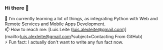 ### Hi there 👋

🌱 I’m currently learning a lot of things, as integrating Python with Web and Remote Services and Mobile Apps Development.
<br>
📫 How to reach me: [Luís Leite (luis.alexleite@gmail.com)](mailto:luis.alexleite@gmail.com?subject=Contacting From GitHub)
<br>
⚡ Fun fact: I actually don't want to write any fun fact now.
